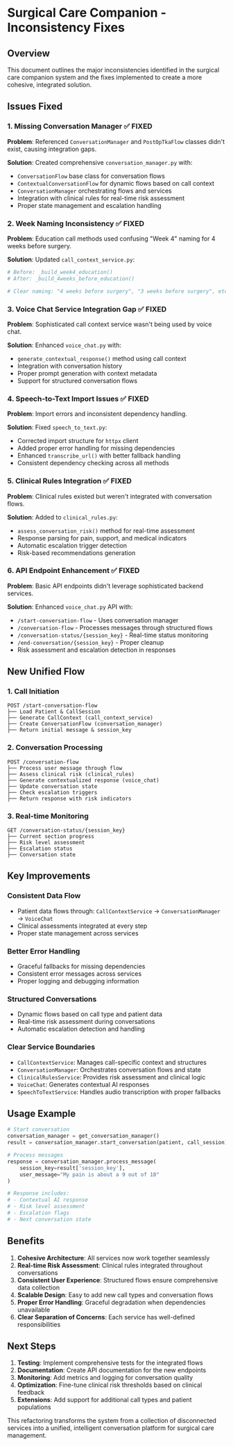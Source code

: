# Surgical Care Companion - Inconsistency Fixes

## Overview
This document outlines the major inconsistencies identified in the surgical care companion system and the fixes implemented to create a more cohesive, integrated solution.

## Issues Fixed

### 1. **Missing Conversation Manager** ✅ FIXED
**Problem**: Referenced `ConversationManager` and `PostOpTkaFlow` classes didn't exist, causing integration gaps.

**Solution**: Created comprehensive `conversation_manager.py` with:
- `ConversationFlow` base class for conversation flows
- `ContextualConversationFlow` for dynamic flows based on call context
- `ConversationManager` orchestrating flows and services
- Integration with clinical rules for real-time risk assessment
- Proper state management and escalation handling

### 2. **Week Naming Inconsistency** ✅ FIXED
**Problem**: Education call methods used confusing "Week 4" naming for 4 weeks before surgery.

**Solution**: Updated `call_context_service.py`:
```python
# Before: _build_week4_education() 
# After: _build_4weeks_before_education()

# Clear naming: "4 weeks before surgery", "3 weeks before surgery", etc.
```

### 3. **Voice Chat Service Integration Gap** ✅ FIXED
**Problem**: Sophisticated call context service wasn't being used by voice chat.

**Solution**: Enhanced `voice_chat.py` with:
- `generate_contextual_response()` method using call context
- Integration with conversation history
- Proper prompt generation with context metadata
- Support for structured conversation flows

### 4. **Speech-to-Text Import Issues** ✅ FIXED
**Problem**: Import errors and inconsistent dependency handling.

**Solution**: Fixed `speech_to_text.py`:
- Corrected import structure for `httpx` client
- Added proper error handling for missing dependencies
- Enhanced `transcribe_url()` with better fallback handling
- Consistent dependency checking across all methods

### 5. **Clinical Rules Integration** ✅ FIXED
**Problem**: Clinical rules existed but weren't integrated with conversation flows.

**Solution**: Added to `clinical_rules.py`:
- `assess_conversation_risk()` method for real-time assessment
- Response parsing for pain, support, and medical indicators
- Automatic escalation trigger detection
- Risk-based recommendations generation

### 6. **API Endpoint Enhancement** ✅ FIXED
**Problem**: Basic API endpoints didn't leverage sophisticated backend services.

**Solution**: Enhanced `voice_chat.py` API with:
- `/start-conversation-flow` - Uses conversation manager
- `/conversation-flow` - Processes messages through structured flows
- `/conversation-status/{session_key}` - Real-time status monitoring
- `/end-conversation/{session_key}` - Proper cleanup
- Risk assessment and escalation detection in responses

## New Unified Flow

### 1. **Call Initiation**
```
POST /start-conversation-flow
├── Load Patient & CallSession
├── Generate CallContext (call_context_service)
├── Create ConversationFlow (conversation_manager)
├── Return initial message & session_key
```

### 2. **Conversation Processing**
```
POST /conversation-flow
├── Process user message through flow
├── Assess clinical risk (clinical_rules)
├── Generate contextualized response (voice_chat)
├── Update conversation state
├── Check escalation triggers
├── Return response with risk indicators
```

### 3. **Real-time Monitoring**
```
GET /conversation-status/{session_key}
├── Current section progress
├── Risk level assessment
├── Escalation status
├── Conversation state
```

## Key Improvements

### **Consistent Data Flow**
- Patient data flows through: `CallContextService` → `ConversationManager` → `VoiceChat`
- Clinical assessments integrated at every step
- Proper state management across services

### **Better Error Handling**
- Graceful fallbacks for missing dependencies
- Consistent error messages across services
- Proper logging and debugging information

### **Structured Conversations**
- Dynamic flows based on call type and patient data
- Real-time risk assessment during conversations
- Automatic escalation detection and handling

### **Clear Service Boundaries**
- `CallContextService`: Manages call-specific context and structures
- `ConversationManager`: Orchestrates conversation flows and state
- `ClinicalRulesService`: Provides risk assessment and clinical logic
- `VoiceChat`: Generates contextual AI responses
- `SpeechToTextService`: Handles audio transcription with proper fallbacks

## Usage Example

```python
# Start conversation
conversation_manager = get_conversation_manager()
result = conversation_manager.start_conversation(patient, call_session)

# Process messages
response = conversation_manager.process_message(
    session_key=result['session_key'], 
    user_message="My pain is about a 9 out of 10"
)

# Response includes:
# - Contextual AI response
# - Risk level assessment
# - Escalation flags
# - Next conversation state
```

## Benefits

1. **Cohesive Architecture**: All services now work together seamlessly
2. **Real-time Risk Assessment**: Clinical rules integrated throughout conversations
3. **Consistent User Experience**: Structured flows ensure comprehensive data collection
4. **Scalable Design**: Easy to add new call types and conversation flows
5. **Proper Error Handling**: Graceful degradation when dependencies unavailable
6. **Clear Separation of Concerns**: Each service has well-defined responsibilities

## Next Steps

1. **Testing**: Implement comprehensive tests for the integrated flows
2. **Documentation**: Create API documentation for the new endpoints
3. **Monitoring**: Add metrics and logging for conversation quality
4. **Optimization**: Fine-tune clinical risk thresholds based on clinical feedback
5. **Extensions**: Add support for additional call types and patient populations

This refactoring transforms the system from a collection of disconnected services into a unified, intelligent conversation platform for surgical care management.
